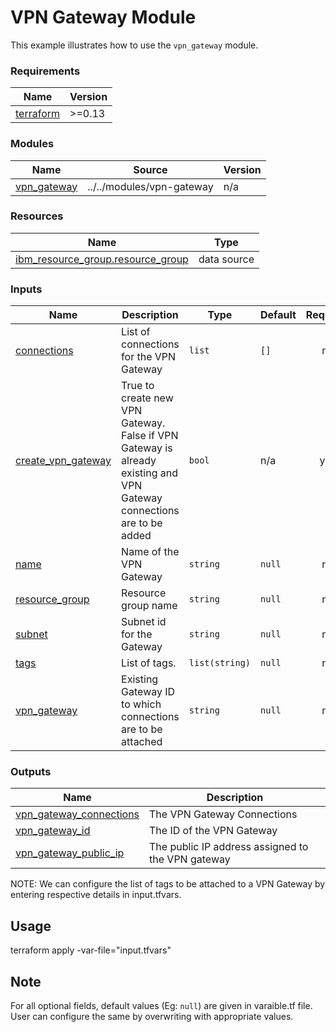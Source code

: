 # VPN Gateway Module

This example illustrates how to use the `vpn_gateway` module.

<!-- BEGINNING OF PRE-COMMIT-TERRAFORM DOCS HOOK -->
### Requirements

| Name | Version |
|------|---------|
| <a name="requirement_terraform"></a> [terraform](#requirement\_terraform) | >=0.13 |

### Modules

| Name | Source | Version |
|------|--------|---------|
| <a name="module_vpn_gateway"></a> [vpn\_gateway](#module\_vpn\_gateway) | ../../modules/vpn-gateway | n/a |

### Resources

| Name | Type |
|------|------|
| [ibm_resource_group.resource_group](https://registry.terraform.io/providers/IBM-Cloud/ibm/latest/docs/data-sources/resource_group) | data source |

### Inputs

| Name | Description | Type | Default | Required |
|------|-------------|------|---------|:--------:|
| <a name="input_connections"></a> [connections](#input\_connections) | List of connections for the VPN Gateway | `list` | `[]` | no |
| <a name="input_create_vpn_gateway"></a> [create\_vpn\_gateway](#input\_create\_vpn\_gateway) | True to create new VPN Gateway. False if VPN Gateway is already existing and VPN Gateway connections are to be added | `bool` | n/a | yes |
| <a name="input_name"></a> [name](#input\_name) | Name of the VPN Gateway | `string` | `null` | no |
| <a name="input_resource_group"></a> [resource\_group](#input\_resource\_group) | Resource group name | `string` | `null` | no |
| <a name="input_subnet"></a> [subnet](#input\_subnet) | Subnet id for the Gateway | `string` | `null` | no |
| <a name="input_tags"></a> [tags](#input\_tags) | List of tags. | `list(string)` | `null` | no |
| <a name="input_vpn_gateway"></a> [vpn\_gateway](#input\_vpn\_gateway) | Existing Gateway ID to which connections are to be attached | `string` | `null` | no |

### Outputs

| Name | Description |
|------|-------------|
| <a name="output_vpn_gateway_connections"></a> [vpn\_gateway\_connections](#output\_vpn\_gateway\_connections) | The VPN Gateway Connections |
| <a name="output_vpn_gateway_id"></a> [vpn\_gateway\_id](#output\_vpn\_gateway\_id) | The ID of the VPN Gateway |
| <a name="output_vpn_gateway_public_ip"></a> [vpn\_gateway\_public\_ip](#output\_vpn\_gateway\_public\_ip) | The public IP address assigned to the VPN gateway |
<!-- END OF PRE-COMMIT-TERRAFORM DOCS HOOK -->

NOTE: We can configure the list of tags to be attached to a VPN Gateway by entering respective details in input.tfvars.

## Usage

terraform apply -var-file="input.tfvars"

## Note

For all optional fields, default values (Eg: `null`) are given in varaible.tf file. User can configure the same by overwriting with appropriate values.
